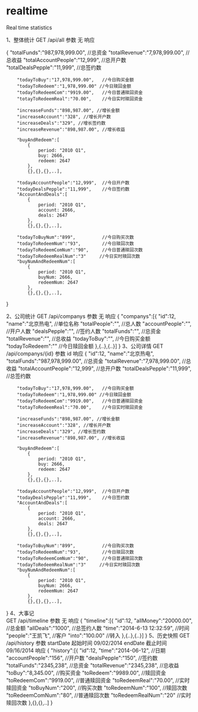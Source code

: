 realtime
========

Real time statistics

1、整体统计
   GET   /api/all
   参数   无
   响应
   
   {
        "totalFunds":"987,978,999.00", //总资金
        "totalRevenue":"7,978,999.00", //总收益
        "totalAccountPeople":"12,999",  //总开户数
        "totalDealsPepple":"11,999",    //总签约数

        "todayToBuy":"17,978,999.00",   //今日购买金额
        "todayToRedeem":"1,978,999.00" //今日赎回金额
        "todayToRedeemCom":"9919.00",   //今日普通赎回资金
        "totayToRedeemReal":"70.00",    //今日实时赎回资金

        "increaseFunds":"898,987.00", //增长金额
        "increaseAccount":"328", //增长开户数
        "increaseDeals":"329", //增长签约数
        "increaseRevenue":"898,987.00", //增长收益

        "buyAndRedeem":[
            {
                period: "2010 Q1",
                buy: 2666,
                redeem: 2647
            },
            {},{},{},..],

        "todayAccountPeople":"12,999",  //今日开户数
        "todayDealsPepple":"11,999",    //今日签约数
        "AccountAndDeals":[
            {
                period: "2010 Q1",
                account: 2666,
                deals: 2647
            },
            {},{},{},..],

        "todayToBuyNum":"899",          //今日购买次数
        "todayToRedeemNum":"93",        //今日赎回次数
        "todayToRedeemComNum":"90",     //今日普通赎回次数
        "todayToRedeemRealNum":"3"     //今日实时赎回次数
        "buyNumAndRedeemNum":[
            {
                period: "2010 Q1",
                buyNum: 2666,
                redeemNum: 2647
            },
            {},{},{},..],

   }

2、公司统计
   GET   /api/companys
   参数   无
   响应
   {
    "companys":[{
        "id":12,
        "name":"北京热电", //单位名称
        "totalPeople":"", //总人数
        "accountPeople":"", //开户人数
        "dealsPepple":"", //签约人数
        "totalFunds":"",  //总资金
        "totalRevenue":"", //总收益
        "todayToBuy":"",   //今日购买金额
        "todayToRedeem":"" //今日赎回金额
    },{..},{..}]
   }
3、公司详情
   GET  /api/companys/{id}
   参数  id
   响应
   {
        "id":12,
        "name":"北京热电",
        "totalFunds":"987,978,999.00", //总资金
        "totalRevenue":"7,978,999.00", //总收益
        "totalAccountPeople":"12,999",  //总开户数
        "totalDealsPepple":"11,999",    //总签约数

        "todayToBuy":"17,978,999.00",   //今日购买金额
        "todayToRedeem":"1,978,999.00" //今日赎回金额
        "todayToRedeemCom":"9919.00",   //今日普通赎回资金
        "totayToRedeemReal":"70.00",    //今日实时赎回资金

        "increaseFunds":"898,987.00", //增长金额
        "increaseAccount":"328", //增长开户数
        "increaseDeals":"329", //增长签约数
        "increaseRevenue":"898,987.00", //增长收益

        "buyAndRedeem":[
            {
                period: "2010 Q1",
                buy: 2666,
                redeem: 2647
            },
            {},{},{},..],

        "todayAccountPeople":"12,999",  //今日开户数
        "todayDealsPepple":"11,999",    //今日签约数
        "AccountAndDeals":[
            {
                period: "2010 Q1",
                account: 2666,
                deals: 2647
            },
            {},{},{},..],

        "todayToBuyNum":"899",          //今日购买次数
        "todayToRedeemNum":"93",        //今日赎回次数
        "todayToRedeemComNum":"90",     //今日普通赎回次数
        "todayToRedeemRealNum":"3"     //今日实时赎回次数
        "buyNumAndRedeemNum":[
            {
                period: "2010 Q1",
                buyNum: 2666,
                redeemNum: 2647
            },
            {},{},{},..],

   }
4、大事记  
   GET   /api/timeline
   参数   无
   响应
   {
    "timeline":[{
        "id":12,
        "allMoney":"20000.00", //总金额
        "allDeals":"1000",  //总签约人数
        "time":"2014-6-13 12:32:59", //时间
        "people":"王凯飞", //客户
        "into":"100.00" //转入
    },{..},{..}]
   }
5、历史快照
   GET  /api/history
   参数  startDate 起始时间  09/02/2014
        endDate 截止时间    09/16/2014
   响应
   {
     "history":[{
        "id":12,
        "time":"2014-06-12",    //日期
        "accountPeople":"156",  //开户数
        "dealsPepple":"150",    //签约数
        "totalFunds":"2345,238", //总资金
        "totalRevenue":"2345,238", //总收益
        "toBuy":"8,345.00",        //购买资金
        "toRedeem":"9989.00",      //赎回资金
        "toRedeemCom":"9919.00",   //普通赎回资金
        "toRedeemReal":"70.00",    //实时赎回资金
        "toBuyNum":"200",          //购买次数
        "toRedeemNum":"100",       //赎回次数
        "toRedeemComNum":"80",     //普通赎回次数
        "toRedeemRealNum":"20"     //实时赎回次数
     },{},{},..]
   }


